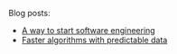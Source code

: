 Blog posts:
  * [A way to start software engineering](become-software-engineer.md)
  * [Faster algorithms with predictable data](branch-prediction.md)
